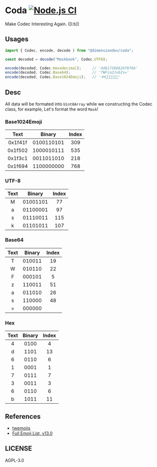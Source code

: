 # Coda [![Node.js CI][workflow-badge]][workflow]

Make Codec Interesting Again. ([I:b])

## Usages

```javascript
import { Codec, encode, decode ) from "@dimensiondev/coda";

const decoded = decode("Maskbook", Codec.UTF8);

encode(decoded, Codec.Hexadecimal);     // '4d61736b626f6f6b'
encode(decoded, Codec.Base64);          // 'TWFza2Jvb2s='
encode(decoded, Codec.Base1024Emoji);   // '🐟🔂🏁🤖💧🚊😤'
```

## Desc

All data will be formated into `Uint8Array` while we constructing the
Codec class, for example, Let's format the word `Mask`!

### Base1024Emoji

|  Text   |   Binary   | Index |
| :-----: | :--------: | :---: |
| 0x1f41f | 0100110101 |  309  |
| 0x1f502 | 1000010111 |  535  |
| 0x1f3c1 | 0011011010 |  218  |
| 0x1f694 | 1100000000 |  768  |

### UTF-8

| Text |  Binary  | Index |
| :--: | :------: | :---: |
|  M   | 01001101 |  77   |
|  a   | 01100001 |  97   |
|  s   | 01110011 |  115  |
|  k   | 01101011 |  107  |

### Base64

| Text | Binary | Index |
| :--: | :----: | :---: |
|  T   | 010011 |  19   |
|  W   | 010110 |  22   |
|  F   | 000101 |   5   |
|  z   | 110011 |  51   |
|  a   | 011010 |  26   |
|  s   | 110000 |  48   |
|  =   | 000000 |       |

### Hex

| Text | Binary | Index |
| :--: | :----: | :---: |
|  4   |  0100  |   4   |
|  d   |  1101  |  13   |
|  6   |  0110  |   6   |
|  1   |  0001  |   1   |
|  7   |  0111  |   7   |
|  3   |  0011  |   3   |
|  6   |  0110  |   6   |
|  b   |  1011  |  11   |

## References

- [twemojis][twemojis]
- [Full Emoji List, v13.0][full-emoji-list]

## LICENSE

AGPL-3.0

[twemojis]: https://github.com/twitter/twemoji
[workflow]: https://github.com/DimensionDev/coda/actions?query=workflow%3A%22Node.js+CI%22
[workflow-badge]: https://github.com/DimensionDev/coda/workflows/Node.js%20CI/badge.svg
[full-emoji-list]: https://unicode.org/emoji/charts/full-emoji-list.html
